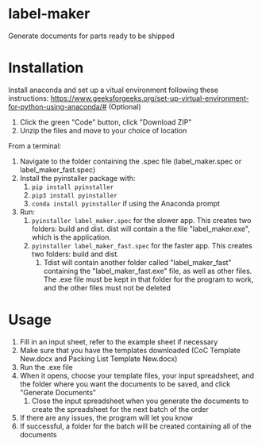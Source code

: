 # label-maker
Generate documents for parts ready to be shipped

# Installation
Install anaconda and set up a vitual environment following these instructions: https://www.geeksforgeeks.org/set-up-virtual-environment-for-python-using-anaconda/# (Optional)

1. Click the green "Code" button, click "Download ZIP"
2. Unzip the files and move to your choice of location

From a terminal:
1. Navigate to the folder containing the .spec file (label_maker.spec or label_maker_fast.spec)
2. Install the pyinstaller package with:
   1. `pip install pyinstaller`
   2. `pip3 install pyinstaller`
   3. `conda install pyinstaller` if using the Anaconda prompt
4. Run:
   1. `pyinstaller label_maker.spec` for the slower app. This creates two folders: build and dist. dist will contain a the file "label_maker.exe", which is the application.
   2. `pyinstaller label_maker_fast.spec` for the faster app. This creates two folders: build and dist.
        1. Tdist will contain another folder called "label_maker_fast" containing the "label_maker_fast.exe" file, as well as other files. The .exe file must be kept in that folder for the program to work, and the other files must not be deleted


# Usage
1. Fill in an input sheet, refer to the example sheet if necessary
2. Make sure that you have the templates downloaded (CoC Template New.docx and Packing List Template New.docx)
3. Run the .exe file
4. When it opens, choose your template files, your input spreadsheet, and the folder where you want the documents to be saved, and click "Generate Documents"
   1. Close the input spreadsheet when you generate the documents to create the spreadsheet for the next batch of the order
6. If there are any issues, the program will let you know
7. If successful, a folder for the batch will be created containing all of the documents

